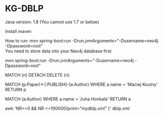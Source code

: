 # KG-DBLP
Java version: 1.8 (You cannot use 1.7 or below)

Install maven 

How to run: mvn spring-boot:run -Drun.jvmArguments="-Dusername=neo4j -Dpassword=root"  
You need to store data into your Neo4j database first


mvn spring-boot:run -Drun.jvmArguments="-Dusername=neo4j -Dpassword=root"

MATCH (n) DETACH DELETE (n)

MATCH (p:Paper)<-[:PUBLISH]-(a:Author) WHERE a.name = 'Maciej Koutny' RETURN p

MATCH (a:Author) WHERE a.name = 'Juha Honkala' RETURN a

awk 'NR>=0 && NR <=100000{print>"mydblp.xml" }' dblp.xml